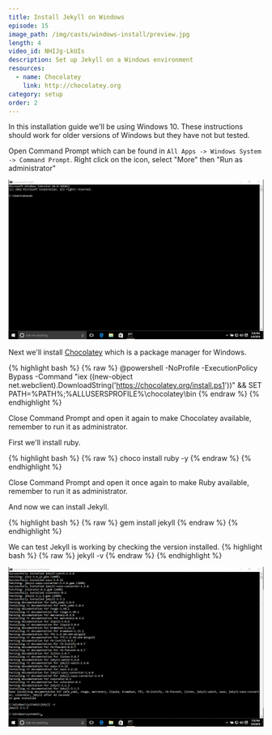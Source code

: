```yaml
---
title: Install Jekyll on Windows
episode: 15
image_path: /img/casts/windows-install/preview.jpg
length: 4
video_id: NHIJg-LkUIs
description: Set up Jekyll on a Windows environment
resources:
  - name: Chocolatey
    link: http://chocolatey.org
category: setup
order: 2
---
```

In this installation guide we'll be using Windows 10. These instructions should work for older versions of Windows but they have not but tested.

Open Command Prompt which can be found in `All Apps -> Windows System -> Command Prompt`. Right click on the icon, select "More" then "Run as administrator"

![Command Prompt](/img/casts/windows-install/command-prompt.png)

Next we'll install [Chocolatey](https://chocolatey.org/) which is a package manager for Windows.

{% highlight bash %}
{% raw %}
@powershell -NoProfile -ExecutionPolicy Bypass -Command "iex ((new-object net.webclient).DownloadString('https://chocolatey.org/install.ps1'))" && SET PATH=%PATH%;%ALLUSERSPROFILE%\chocolatey\bin
{% endraw %}
{% endhighlight %}

Close Command Prompt and open it again to make Chocolatey available, remember to run it as administrator.

First we'll install ruby.

{% highlight bash %}
{% raw %}
choco install ruby -y
{% endraw %}
{% endhighlight %}

Close Command Prompt and open it once again to make Ruby available, remember to run it as administrator.

And now we can install Jekyll.

{% highlight bash %}
{% raw %}
gem install jekyll
{% endraw %}
{% endhighlight %}

We can test Jekyll is working by checking the version installed.
{% highlight bash %}
{% raw %}
jekyll -v
{% endraw %}
{% endhighlight %}

![Version](/img/casts/windows-install/version.png)
